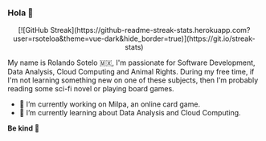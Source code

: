 ### Hola 🦙

<p align="center">
[![GitHub Streak](https://github-readme-streak-stats.herokuapp.com?user=rsoteloa&theme=vue-dark&hide_border=true)](https://git.io/streak-stats)
</p>

My name is Rolando Sotelo 🇲🇽, I'm passionate for Software Development, Data Analysis, Cloud Computing and Animal Rights. During my free time, if I'm not learning something new on one of these subjects, then I'm probably reading some sci-fi novel or playing board games.

- 🔭 I’m currently working on Milpa, an online card game.
- 🌱 I’m currently learning about Data Analysis and Cloud Computing.

**Be kind 🦧**
